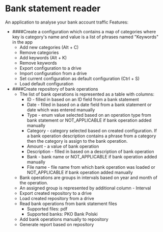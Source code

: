 # Bank statement reader

An application to analyse your bank account traffic
Features:
- ####Create a configuration which contains a map of categories where key is category's name and value is a list of phrases named "Keywords" in the app
  - Add new categories (Alt + C)
  - Remove categories 
  - Add keywords (Alt + K)
  - Remove keywords
  - Export configuration to a drive
  - Import configuration from a drive
  - Set current configuration as default configuration (Ctrl + S)
  - Load default configuration
- ####Create repository of bank operations
  - The list of bank operations is represented as a table with columns:
    - ID - filled in based on an ID field from a bank statement
    - Date - filled in based on a date field from a bank statement or date which was entered 
      manually 
    - Type - enum value selected based on an operation type from bank statement or NOT_APPLICABLE if bank operation added manually
    - Category - category selected based on created configuration. If a bank operation description 
      contains a phrase from a category then the category is assign to the bank operation.
    - Amount - a value of bank operation
    - Description - filled in based on a description of bank operation
    - Bank - bank name or NOT_APPLICABLE if bank operation added manually
    - File name - file name from which bank operation was loaded or NOT_APPLICABLE if bank operation added manually
   - Bank operations are groups in intervals based on year and month of the operation. 
   - An assigned group is represented by additional column - Interval
  - Export created repository to a drive
  - Load created repository from a drive
  - Read bank operations from bank statement files 
    - Supported files: pdf
    - Supported banks: PKO Bank Polski
  - Add bank operations manually to repository
  - Generate report based on repository


